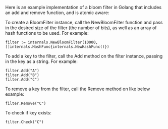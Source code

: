 Here is an example implementation of a bloom filter in Golang that includes an add and remove function, and is atomic aware:

To create a BloomFilter instance, call the NewBloomFilter function and pass in the desired size of the filter (the number of bits), as well as an array of hash functions to be used. For example:

```
filter := internals.NewBloomFilter(10000, []internals.HashFunc{internals.NewHashFunc()})
```

To add a key to the filter, call the Add method on the filter instance, passing in the key as a string. For example:

```
filter.Add("A")
filter.Add("B")
filter.Add("C")
```

To remove a key from the filter, call the Remove method on like below example:

```
filter.Remove("C")
```

To check if key exists:

```
filter.Check("C")
```

